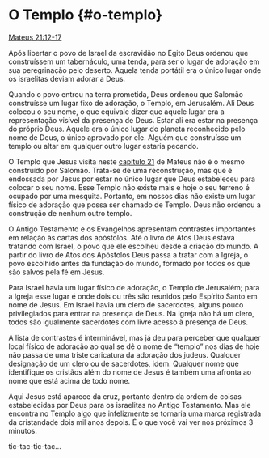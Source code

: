 # O Templo {#o-templo}

[Mateus 21:12-17](http://bibliaonline.com.br/acf/mt/21/12-17)

Após libertar o povo de Israel da escravidão no Egito Deus ordenou que construíssem um tabernáculo, uma tenda, para ser o lugar de adoração em sua peregrinação pelo deserto. Aquela tenda portátil era o único lugar onde os israelitas deviam adorar a Deus.

Quando o povo entrou na terra prometida, Deus ordenou que Salomão construísse um lugar fixo de adoração, o Templo, em Jerusalém. Ali Deus colocou o seu nome, o que equivale dizer que aquele lugar era a representação visível da presença de Deus. Estar ali era estar na presença do próprio Deus. Aquele era o único lugar do planeta reconhecido pelo nome de Deus, o único aprovado por ele. Alguém que construísse um templo ou altar em qualquer outro lugar estaria pecando.

O Templo que Jesus visita neste [capítulo 21](http://bibliaonline.com.br/acf/mt/21) de Mateus não é o mesmo construído por Salomão. Trata-se de uma reconstrução, mas que é endossada por Jesus por estar no único lugar que Deus estabeleceu para colocar o seu nome. Esse Templo não existe mais e hoje o seu terreno é ocupado por uma mesquita. Portanto, em nossos dias não existe um lugar físico de adoração que possa ser chamado de Templo. Deus não ordenou a construção de nenhum outro templo.

O Antigo Testamento e os Evangelhos apresentam contrastes importantes em relação às cartas dos apóstolos. Até o livro de Atos Deus estava tratando com Israel, o povo que ele escolheu desde a criação do mundo. A partir do livro de Atos dos Apóstolos Deus passa a tratar com a Igreja, o povo escolhido antes da fundação do mundo, formado por todos os que são salvos pela fé em Jesus.

Para Israel havia um lugar físico de adoração, o Templo de Jerusalém; para a Igreja esse lugar é onde dois ou três são reunidos pelo Espírito Santo em nome de Jesus. Em Israel havia um clero de sacerdotes, alguns pouco privilegiados para entrar na presença de Deus. Na Igreja não há um clero, todos são igualmente sacerdotes com livre acesso à presença de Deus.

A lista de contrastes é interminável, mas já deu para perceber que qualquer local físico de adoração ao qual se dê o nome de “templo” nos dias de hoje não passa de uma triste caricatura da adoração dos judeus. Qualquer designação de um clero ou de sacerdotes, idem. Qualquer nome que identifique os cristãos além do nome de Jesus é também uma afronta ao nome que está acima de todo nome.

Aqui Jesus está aparece da cruz, portanto dentro da ordem de coisas estabelecidas por Deus para os israelitas no Antigo Testamento. Mas ele encontra no Templo algo que infelizmente se tornaria uma marca registrada da cristandade dois mil anos depois. É o que você vai ver nos próximos 3 minutos.

tic-tac-tic-tac...